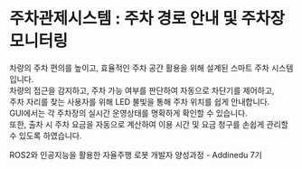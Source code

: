 # 주차관제시스템 : 주차 경로 안내 및 주차장 모니터링
차량의 주차 편의를 높이고, 효율적인 주차 공간 활용을 위해 설계된 스마트 주차 시스템입니다.<br />
차량의 접근을 감지하고, 주차 가능 여부를 판단하여 자동으로 차단기를 제어하고,<br /> 
주차 자리를 찾는 사용자를 위해 LED 불빛을 통해 주차 위치를 쉽게 안내합니다.<br />
GUI에서는 각 주차장의 실시간 운영상태를 명확하게 확인할 수 있습니다.<br /> 
또한, 출차 시 주차 요금을 자동으로 계산하여 이용 시간 및 요금 청구를 손쉽게 관리할 수 있도록 하였습니다.<br /> 

ROS2와 인공지능을 활용한 자율주행 로봇 개발자 양성과정 - Addinedu 7기
